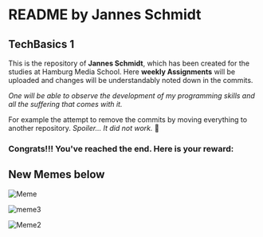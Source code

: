 # README by Jannes Schmidt
## TechBasics 1

This is the repository of **Jannes Schmidt**, which has been created for the studies at Hamburg Media School.
Here **weekly Assignments** will be uploaded and changes will be understandably noted down in the commits.

_One will be able to observe the development of my programming skills and all the suffering that comes with it._

For example the attempt to remove the commits by moving everything to another repository.
_Spoiler... It did not work._ 🥲











### Congrats!!! You've reached the end. Here is your reward:
## New Memes below
![Meme](https://preview.redd.it/amitestingthiscode-v0-7jvo88ybivyd1.jpeg?auto=webp&s=f7321d2790e48bc73522a86a67dcdadb29ba8883)




![meme3](https://media.licdn.com/dms/image/v2/D4D22AQHSOxiuIdwJBA/feedshare-shrink_800/feedshare-shrink_800/0/1691820576884?e=2147483647&v=beta&t=j7kM9z2mGxReJ3c7qJY-U04F6mIMvsTDSRsAPKCdpVg)


![Meme2](https://encrypted-tbn0.gstatic.com/images?q=tbn:ANd9GcS1BsdIWCP4iGn_7DljDMzE6gp2mNND_oiOMaS4SfJmsQ&s&ec=72940542)
